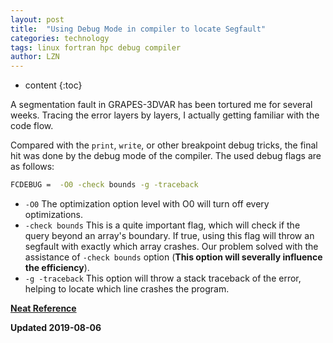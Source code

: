 ```yaml
---
layout: post
title:  "Using Debug Mode in compiler to locate Segfault"
categories: technology
tags: linux fortran hpc debug compiler
author: LZN
---
```


* content
{:toc}

A segmentation fault in GRAPES-3DVAR has been tortured me for several weeks. Tracing the error layers by layers, I actually getting familiar with the code flow.

Compared with the `print`, `write`, or other breakpoint debug tricks, the final hit was done by the debug mode of the compiler. The used debug flags are as follows:

``` bash
FCDEBUG =  -O0 -check bounds -g -traceback
```

* `-O0`   The optimization option level with O0 will turn off every optimizations.
* `-check bounds`   This is a quite important flag, which will check if the query beyond an array's boundary. If true, using this flag will throw an segfault with exactly which array crashes. Our problem solved with the assistance of `-check bounds` option (**This option will severally influence the efficiency**).
* `-g -traceback`   This option will throw a stack traceback of the error, helping to locate which line crashes the program.

[**Neat Reference**](https://software.intel.com/en-us/articles/determining-root-cause-of-sigsegv-or-sigbus-errors)

**Updated 2019-08-06**

